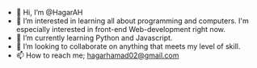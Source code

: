- 👋 Hi, I’m @HagarAH
- 👀 I’m interested in learning all about programming and computers. I'm especially interested in  front-end Web-development right now.
- 🌱 I’m currently learning Python and Javascript.
- 💞️ I’m looking to collaborate on anything that meets my level of skill.
- 📫 How to reach me; hagarhamad02@gmail.com

<!---
HagarAH/HagarAH is a ✨ special ✨ repository because its `README.md` (this file) appears on your GitHub profile.
You can click the Preview link to take a look at your changes.
--->
